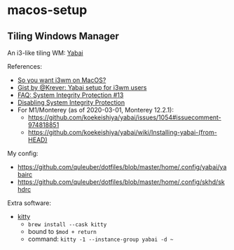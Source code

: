 # macos-setup

## Tiling Windows Manager

An i3-like tiling WM: [Yabai](https://github.com/koekeishiya/yabai/)

References:

- [So you want i3wm on MacOS?](https://cbrgm.net/post/2021-05-5-setup-macos/)
- [Gist by @Krever: Yabai setup for i3wm users](https://gist.github.com/Krever/74d43fa38c57c42c355df55faa0a00ee)
- [FAQ: System Integrity Protection #13](https://github.com/koekeishiya/yabai/issues/13)
- [Disabling System Integrity Protection](https://github.com/koekeishiya/yabai/wiki/Disabling-System-Integrity-Protection)
- For M1/Monterey (as of 2020-03-01, Monterey 12.2.1):
  - https://github.com/koekeishiya/yabai/issues/1054#issuecomment-974818851
  - https://github.com/koekeishiya/yabai/wiki/Installing-yabai-(from-HEAD)

My config:

- https://github.com/quleuber/dotfiles/blob/master/home/.config/yabai/yabairc
- https://github.com/quleuber/dotfiles/blob/master/home/.config/skhd/skhdrc

Extra software:

- [kitty](https://sw.kovidgoyal.net/kitty/)
  - `brew install --cask kitty`
  - bound to `$mod + return`
  - command: `kitty -1 --instance-group yabai -d ~`
